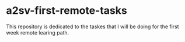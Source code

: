 # a2sv-first-remote-tasks

This repository is dedicated to the taskes that I will be doing for the first week remote learing path.
